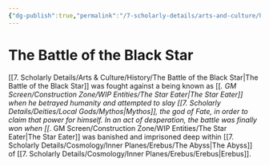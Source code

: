 ```yaml
---
{"dg-publish":true,"permalink":"/7-scholarly-details/arts-and-culture/history/the-battle-of-the-black-star/","noteIcon":""}
---
```


# The Battle of the Black Star

[[7. Scholarly Details/Arts & Culture/History/The Battle of the Black Star\|The Battle of the Black Star]] was fought against a being known as [[_. GM Screen/Construction Zone/WIP Entities/The Star Eater\|The Star Eater]] when he betrayed humanity and attempted to slay [[7. Scholarly Details/Deities/Local Gods/Mythos\|Mythos]], the god of Fate, in order to claim that power for himself. In an act of desperation, the battle was finally won when [[_. GM Screen/Construction Zone/WIP Entities/The Star Eater\|The Star Eater]] was banished and imprisoned deep within [[7. Scholarly Details/Cosmology/Inner Planes/Erebus/The Abyss\|The Abyss]] of [[7. Scholarly Details/Cosmology/Inner Planes/Erebus/Erebus\|Erebus]]. 